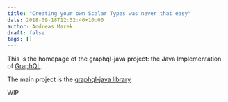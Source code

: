 ```yaml
---
title: "Creating your own Scalar Types was never that easy"
date: 2018-09-18T12:52:46+10:00
author: Andreas Marek
draft: false
tags: []
---
```


This is the homepage of the graphql-java project: the Java Implementation of [GraphQL](https://graphql.org).

The main project is the [graphql-java library](https://github.com/graphql-java/graphql-java)

WIP

